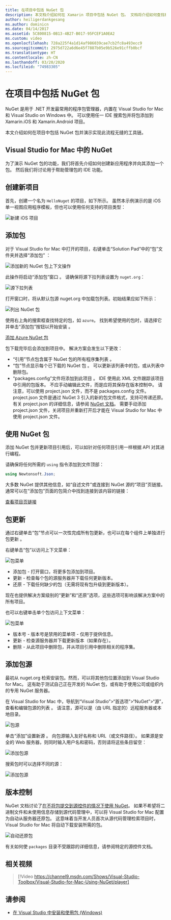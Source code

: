 ```yaml
---
title: 在项目中包括 NuGet 包
description: 本文档介绍如何在 Xamarin 项目中包括 NuGet 包。 文档将介绍如何查找和下载包，同时介绍 IDE 集成功能。
author: heiligerdankgesang
ms.author: dominicn
ms.date: 04/14/2017
ms.assetid: 5C800815-0B13-4B27-B017-95FCEF1A0EA2
ms.custom: video
ms.openlocfilehash: 728a225f4a1d14af986039cae7cb2fc8a493ecc9
ms.sourcegitcommit: 2975d722a6d6e45f7887b05e9b526e91cffb0bcf
ms.translationtype: HT
ms.contentlocale: zh-CN
ms.lasthandoff: 03/20/2020
ms.locfileid: "74983305"
---
```

# <a name="include-a-nuget-package-in-your-project"></a>在项目中包括 NuGet 包

NuGet 是用于 .NET 开发最常用的程序包管理器，内置在 Visual Studio for Mac 和 Visual Studio on Windows 中。 可以使用任一 IDE 搜索包并将包添加到 Xamarin.iOS 和 Xamarin.Android 项目。

本文介绍如何在项目中包括 NuGet 包并演示实现此流程无缝的工具链。

## <a name="nuget-in-visual-studio-for-mac"></a>Visual Studio for Mac 中的 NuGet

为了演示 NuGet 包的功能，我们将首先介绍如何创建新应用程序并向其添加一个包。 然后我们将讨论用于帮助管理包的 IDE 功能。

## <a name="create-a-new-project"></a>创建新项目

首先，创建一个名为 `HelloNuget` 的项目，如下所示。 虽然本示例演示的是 iOS 单一视图应用程序模板，但也可以使用任何支持的项目类型：

![新建 iOS 项目](media/nuget-walkthrough-NewProject.png)

## <a name="adding-a-package"></a>添加包

对于 Visual Studio for Mac 中打开的项目，右键单击“Solution Pad”中的“包”文件夹并选择“添加包”    ：

![添加新的 NuGet 包上下文操作](media/nuget-walkthrough-PackagesMenu.png)

此操作将启动“添加包”窗口  。 请确保将源下拉列表设置为 `nuget.org`：

![源下拉列表](media/nuget-walkthrough-Source.png)

打开窗口时，将从默认包源 nuget.org 中加载包列表。初始结果应如下所示：

![列出 NuGet 包](media/nuget-walkthrough-AddPackages1.png)

使用右上角的搜索框查找特定的包，如 `azure`。 找到希望使用的包时，请选择它并单击“添加包”按钮以开始安装  。

[添加 Azure NuGet 包](media/nuget-walkthrough-AddPackages2.png)

包下载完毕后会添加到项目中。 解决方案会发生以下更改：

* “引用”节点包含属于 NuGet 包的所有程序集列表  。
* “包”节点显示每个已下载的 NuGet 包  。 可以更新该列表中的包，或从列表中删除包。
* “packages.config”文件将添加到此项目  。 IDE 使用此 XML 文件跟踪该项目中引用的包版本。 不应手动编辑此文件，而是应将其保存在版本控制中。 请注意，可以使用 project.json 文件，而不是 packages.config 文件。 project.json 文件是通过 NuGet 3 引入的新的包文件格式，支持可传递还原。 有关 project.json 的详细信息，请参阅 [NuGet 文档](/NuGet/Schema/Project-Json)。 需要手动添加 project.json 文件，关闭项目并重新打开后才能在 Visual Studio for Mac 中使用 project.json 文件。

## <a name="using-nuget-packages"></a>使用 NuGet 包

添加 NuGet 包并更新项目引用后，可以如针对任何项目引用一样根据 API 对其进行编程。

请确保将任何所需的 `using` 指令添加到文件顶部：

```csharp
using Newtonsoft.Json;
```

大多数 NuGet 提供其他信息，如“自述文件”或连接到 NuGet 源的“项目”页链接。 通常可以在“添加包”页面的包简介中找到连接到该内容的链接：

[查看项目页链接](media/nuget-walkthrough-project-page.png)

<a name="Package_Updates" class="injected"></a>

## <a name="package-updates"></a>包更新

通过右键单击“包”节点可以一次性完成所有包更新，也可以在每个组件上单独进行包更新  。

右键单击“包”以访问上下文菜单： 

![包菜单](media/nuget-walkthrough-PackagesMenu.png)

* 添加包  - 打开窗口，将更多包添加到项目。
* 更新  - 检查每个包的源服务器并下载任何更新版本。
* 还原  - 下载任何缺少的包（无需将现有包升级到更新版本）。

现在也提供解决方案级别的“更新”和“还原”选项，这些选项可影响该解决方案中的所有项目。

也可以右键单击单个包访问上下文菜单：

![包菜单](media/nuget-walkthrough-PackageMenu.png)

* 版本号  - 版本号是禁用的菜单项 - 仅用于提供信息。
* 更新  - 检查源服务器并下载更新版本（如果存在）。
* 删除  - 从此项目中删除包，并从项目引用中删除相关的程序集。

## <a name="adding-package-sources"></a>添加包源

最初从 nuget.org 检索安装包。然而，可以将其他包位置添加到 Visual Studio for Mac。 这有助于测试自己正在开发的 NuGet 包，或有助于使用公司或组织内的专用 NuGet 服务器。

在 Visual Studio for Mac 中，导航到“Visual Studio”>“首选项”>“NuGet”>“源”，查看和编辑包源的列表  。 请注意，源可以是（由 URL 指定的）远程服务器或本地目录。

![包源](media/nuget-walkthrough-PackageSource.png)

单击“添加”设置新源  。 向包源输入友好名称和 URL（或文件路径）。 如果源是安全的 Web 服务器，则同时输入用户名和密码，否则请将这些条目留空：

![添加包源](media/nuget-walkthrough-PackageSource2.png)

搜索包时可以选择不同的源：

![添加包源](media/nuget-walkthrough-PackageSource3.png)

## <a name="version-control"></a>版本控制

NuGet 文档讨论了[在不将包提交到源控件的情况下使用 NuGet](/nuget/consume-packages/packages-and-source-control)。 如果不希望将二进制文件和未使用信息存储到源代码管理中，可以将 Visual Studio for Mac 配置为自动从服务器还原包。 这意味着当开发人员首次从源代码管理检索项目时，Visual Studio for Mac 将自动下载安装所需的包。

![自动还原包](media/nuget-walkthrough-AutoRestore.png)

有关如何使 `packages` 目录不受跟踪的详细信息，请参阅特定的源控件文档。

## <a name="related-video"></a>相关视频

> [!Video https://channel9.msdn.com/Shows/Visual-Studio-Toolbox/Visual-Studio-for-Mac-Using-NuGet/player]

## <a name="see-also"></a>请参阅

* [在 Visual Studio 中安装和使用包 (Windows)](/nuget/quickstart/install-and-use-a-package-in-visual-studio)
